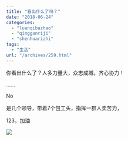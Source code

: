 ```yaml
---
title: "看出什么了吗？"
date: "2018-06-24"
categories: 
  - "luanqibazhao"
  - "qingganriji"
  - "shenhuarizhi"
tags: 
  - "生活"
url: "/archives/259.html"
---
```


你看出什么了？人多力量大，众志成城，齐心协力！

......

No

是几个领导，带着7个包工头，指挥一群人卖苦力，

123，加油

![](http://img.zhoujie218.top/wp-content/uploads/2018/06/img_4600.jpg)
